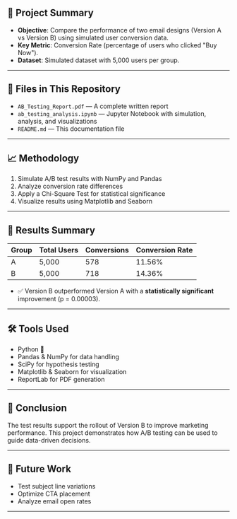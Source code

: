 ## 🧪 Project Summary
- **Objective**: Compare the performance of two email designs (Version A vs Version B) using simulated user conversion data.
- **Key Metric**: Conversion Rate (percentage of users who clicked "Buy Now").
- **Dataset**: Simulated dataset with 5,000 users per group.

---

## 📂 Files in This Repository

- `AB_Testing_Report.pdf` — A complete written report
- `ab_testing_analysis.ipynb` — Jupyter Notebook with simulation, analysis, and visualizations 
- `README.md` — This documentation file

---

## 📈 Methodology

1. Simulate A/B test results with NumPy and Pandas
2. Analyze conversion rate differences
3. Apply a Chi-Square Test for statistical significance
4. Visualize results using Matplotlib and Seaborn

---

## 🧪 Results Summary

| Group | Total Users | Conversions | Conversion Rate |
|-------|-------------|-------------|-----------------|
| A     | 5,000       | 578         | 11.56%          |
| B     | 5,000       | 718         | 14.36%          |

- ✅ Version B outperformed Version A with a **statistically significant** improvement (p = 0.00003).

---

## 🛠️ Tools Used

- Python 🐍
- Pandas & NumPy for data handling
- SciPy for hypothesis testing
- Matplotlib & Seaborn for visualization
- ReportLab for PDF generation

---

## 📌 Conclusion

The test results support the rollout of Version B to improve marketing performance. This project demonstrates how A/B testing can be used to guide data-driven decisions.

---

## 🚀 Future Work

- Test subject line variations
- Optimize CTA placement
- Analyze email open rates

---
